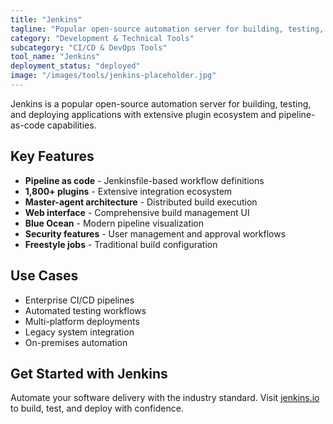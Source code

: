 ```yaml
---
title: "Jenkins"
tagline: "Popular open-source automation server for building, testing, and deploying code"
category: "Development & Technical Tools"
subcategory: "CI/CD & DevOps Tools"
tool_name: "Jenkins"
deployment_status: "deployed"
image: "/images/tools/jenkins-placeholder.jpg"
---
```

Jenkins is a popular open-source automation server for building, testing, and deploying applications with extensive plugin ecosystem and pipeline-as-code capabilities.

## Key Features

- **Pipeline as code** - Jenkinsfile-based workflow definitions
- **1,800+ plugins** - Extensive integration ecosystem
- **Master-agent architecture** - Distributed build execution
- **Web interface** - Comprehensive build management UI
- **Blue Ocean** - Modern pipeline visualization
- **Security features** - User management and approval workflows
- **Freestyle jobs** - Traditional build configuration

## Use Cases

- Enterprise CI/CD pipelines
- Automated testing workflows
- Multi-platform deployments
- Legacy system integration
- On-premises automation

## Get Started with Jenkins

Automate your software delivery with the industry standard. Visit [jenkins.io](https://www.jenkins.io) to build, test, and deploy with confidence.